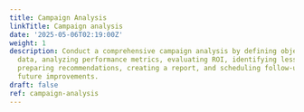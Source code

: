 ```yaml
---
title: Campaign Analysis
linkTitle: Campaign analysis
date: '2025-05-06T02:19:00Z'
weight: 1
description: Conduct a comprehensive campaign analysis by defining objectives, gathering
  data, analyzing performance metrics, evaluating ROI, identifying lessons learned,
  preparing recommendations, creating a report, and scheduling follow-up actions for
  future improvements.
draft: false
ref: campaign-analysis
---
```


